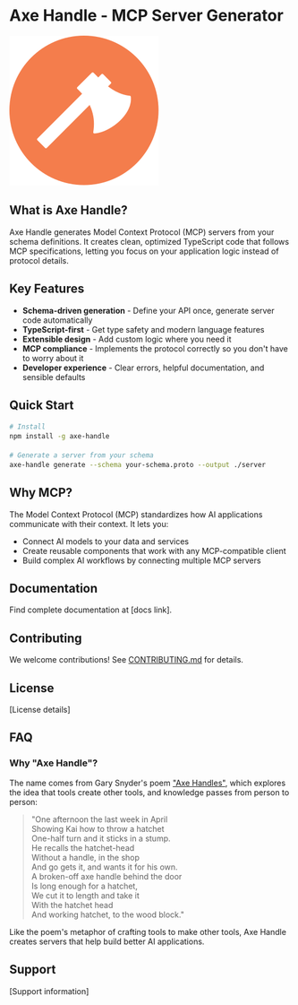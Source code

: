 # Axe Handle - MCP Server Generator

![Axe Handle Logo](assets/axe-handle-100x100.svg)

## What is Axe Handle?

Axe Handle generates Model Context Protocol (MCP) servers from your schema definitions. It creates clean, optimized TypeScript code that follows MCP specifications, letting you focus on your application logic instead of protocol details.

## Key Features

- **Schema-driven generation** - Define your API once, generate server code automatically
- **TypeScript-first** - Get type safety and modern language features
- **Extensible design** - Add custom logic where you need it
- **MCP compliance** - Implements the protocol correctly so you don't have to worry about it
- **Developer experience** - Clear errors, helpful documentation, and sensible defaults

## Quick Start

```bash
# Install
npm install -g axe-handle

# Generate a server from your schema
axe-handle generate --schema your-schema.proto --output ./server
```

## Why MCP?

The Model Context Protocol (MCP) standardizes how AI applications communicate with their context. It lets you:

- Connect AI models to your data and services
- Create reusable components that work with any MCP-compatible client
- Build complex AI workflows by connecting multiple MCP servers

## Documentation

Find complete documentation at [docs link].

## Contributing

We welcome contributions! See [CONTRIBUTING.md](CONTRIBUTING.md) for details.

## License

[License details]

## FAQ

### Why "Axe Handle"?

The name comes from Gary Snyder's poem ["Axe Handles"](https://www.poetryfoundation.org/poems/57150/axe-handles), which explores the idea that tools create other tools, and knowledge passes from person to person:

> "One afternoon the last week in April  
> Showing Kai how to throw a hatchet  
> One-half turn and it sticks in a stump.  
> He recalls the hatchet-head  
> Without a handle, in the shop  
> And go gets it, and wants it for his own.  
> A broken-off axe handle behind the door  
> Is long enough for a hatchet,  
> We cut it to length and take it  
> With the hatchet head  
> And working hatchet, to the wood block."

Like the poem's metaphor of crafting tools to make other tools, Axe Handle creates servers that help build better AI applications.

## Support

[Support information]
